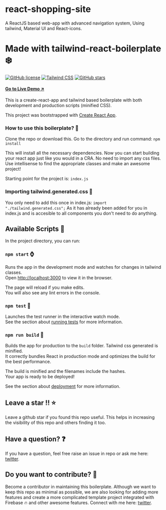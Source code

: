 # react-shopping-site

A ReactJS based web-app with advanced navigation system, Using tailwind, Material UI and React-icons.

# Made with tailwind-react-boilerplate :snowflake:

[![GitHub license](https://img.shields.io/github/license/toughyear/tailwind-react-boilerplate?style=flat-square)](https://github.com/toughyear/tailwind-react-boilerplate/blob/master/LICENSE) [![Tailwind CSS](https://img.shields.io/badge/tailwind-css-blue?style=flat-square)](https://tailwindcss.com/) [![GitHub stars](https://img.shields.io/github/stars/toughyear/tailwind-react-boilerplate?style=flat-square)](https://github.com/toughyear/tailwind-react-boilerplate/stargazers)

#### [Go to Live Demo :arrow_upper_right:](https://tailwind-react-boilerplate.now.sh/)

This is a create-react-app and tailwind based boilerplate with both development and production scripts (minified CSS).

This project was bootstrapped with [Create React App](https://github.com/facebook/create-react-app).

### How to use this boilerplate? :blue_heart:

Clone the repo or download this. Go to the directory and run command:
`npm install`

This will install all the necessary dependencies.
Now you can start building your react app just like you would in a CRA. No need to import any css files. Use intellisense to find the appropriate classes and make an awesome project!

Starting point for the project is: `index.js`

### Importing tailwind.generated.css :rocket:

You only need to add this once in index.js:
`import "./tailwind.generated.css";`
As it has already been added for you in index.js and is accesible to all components you don't need to do anything.

## Available Scripts :penguin:

In the project directory, you can run:

### `npm start` :watch:

Runs the app in the development mode and watches for changes in tailwind classes.<br />
Open [http://localhost:3000](http://localhost:3000) to view it in the browser.

The page will reload if you make edits.<br />
You will also see any lint errors in the console.

### `npm test` :briefcase:

Launches the test runner in the interactive watch mode.<br />
See the section about [running tests](https://facebook.github.io/create-react-app/docs/running-tests) for more information.

### `npm run build` :hammer:

Builds the app for production to the `build` folder. Tailwind css generated is minified.<br />
It correctly bundles React in production mode and optimizes the build for the best performance.

The build is minified and the filenames include the hashes.<br />
Your app is ready to be deployed!

See the section about [deployment](https://facebook.github.io/create-react-app/docs/deployment) for more information.

## Leave a star !! :star:

Leave a github star if you found this repo useful. This helps in increasing the visibility of this repo and others finding it too.

## Have a question? :question:

If you have a question, feel free raise an issue in repo or ask me here: [twitter](https://twitter.com/RajeevSinghN).

## Do you want to contribute? :gift:

Become a contributor in maintaining this boilerplate.
Although we want to keep this repo as minimal as possible, we are also looking for adding more features and create a more complicated template project integrated with Firebase :fire: and other awesome features. Connect with me here: [twitter](https://twitter.com/RajeevSinghN).
